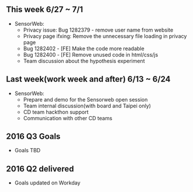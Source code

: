 ## This week 6/27 ~ 7/1
* SensorWeb:
  - Privacy issue: Bug 1282379 - remove user name from website
  - Privacy page ifxing: Remove the unnecessary file loading in privacy page
  - Bug 1282402 - [FE] Make the code more readable
  - Bug 1282400 - [FE] Remove unused code in html/css/js
  - Team discussion about the hypothesis experiment

## Last week(work week and after) 6/13 ~ 6/24
* SensorWeb:
  - Prepare and demo for the Sensorweb open session
  - Team internal discussion(with board and Taipei only)
  - CD team hackthon support
  - Communication with other CD teams


## 2016 Q3 Goals
* Goals TBD

## 2016 Q2 delivered

* Goals updated on Workday
